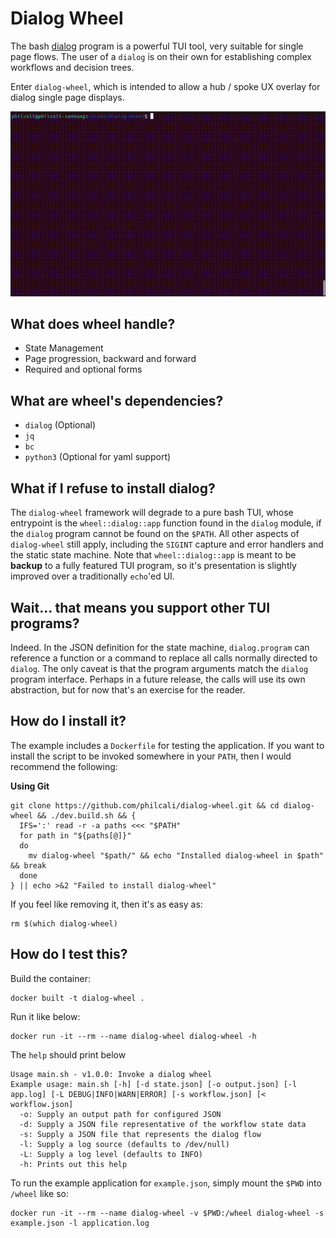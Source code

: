 # Dialog Wheel

The bash [dialog][1] program is a powerful TUI tool, very suitable for single
page flows. The user of a `dialog` is on their own for establishing complex
workflows and decision trees.

Enter `dialog-wheel`, which is intended to allow a hub / spoke UX overlay
for dialog single page displays.

![Example Gif](images/example.gif)

## What does wheel handle?

- State Management
- Page progression, backward and forward
- Required and optional forms

## What are wheel's dependencies?

- `dialog` (Optional)
- `jq`
- `bc`
- `python3` (Optional for yaml support)

## What if I refuse to install dialog?

The `dialog-wheel` framework will degrade to a pure bash TUI, whose
entrypoint is the `wheel::dialog::app` function found in the `dialog` module,
if the `dialog` program cannot be found on the `$PATH`. All other aspects
of `dialog-wheel` still apply, including the `SIGINT` capture and error
handlers and the static state machine. Note that `wheel::dialog::app` is
meant to be __backup__ to a fully featured TUI program, so it's presentation
is slightly improved over a traditionally `echo`'ed UI.

## Wait... that means you support other TUI programs?

Indeed. In the JSON definition for the state machine, `dialog.program` can
reference a function or a command to replace all calls normally directed to
`dialog`. The only caveat is that the program arguments match the `dialog`
program interface. Perhaps in a future release, the calls will use its own
abstraction, but for now that's an exercise for the reader.

## How do I install it?

The example includes a `Dockerfile` for testing the application. If you want
to install the script to be invoked somewhere in your `PATH`, then I would
recommend the following:

__Using Git__
```
git clone https://github.com/philcali/dialog-wheel.git && cd dialog-wheel && ./dev.build.sh && {
  IFS=':' read -r -a paths <<< "$PATH"
  for path in "${paths[@]}"
  do
    mv dialog-wheel "$path/" && echo "Installed dialog-wheel in $path" && break
  done
} || echo >&2 "Failed to install dialog-wheel"
```

If you feel like removing it, then it's as easy as:

```
rm $(which dialog-wheel)
```

## How do I test this?


Build the container:

```
docker built -t dialog-wheel .
```

Run it like below:
```
docker run -it --rm --name dialog-wheel dialog-wheel -h
```

The `help` should print below
```
Usage main.sh - v1.0.0: Invoke a dialog wheel
Example usage: main.sh [-h] [-d state.json] [-o output.json] [-l app.log] [-L DEBUG|INFO|WARN|ERROR] [-s workflow.json] [< workflow.json]
  -o: Supply an output path for configured JSON
  -d: Supply a JSON file representative of the workflow state data
  -s: Supply a JSON file that represents the dialog flow
  -l: Supply a log source (defaults to /dev/null)
  -L: Supply a log level (defaults to INFO)
  -h: Prints out this help
```

To run the example application for `example.json`, simply mount the `$PWD` into `/wheel` like so:

```
docker run -it --rm --name dialog-wheel -v $PWD:/wheel dialog-wheel -s example.json -l application.log
```

[1]: https://linuxcommand.org/lc3_adv_dialog.php
